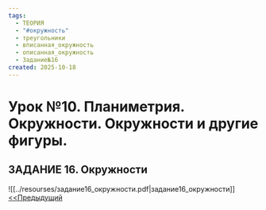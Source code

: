 ```yaml
---
tags:
  - ТЕОРИЯ
  - "#окружность"
  - треугольники
  - вписанная_окружность
  - описанная_окружность
  - Задание№16
created: 2025-10-18
---
```

# Урок №10. Планиметрия. Окружности. Окружности и другие фигуры.
## ЗАДАНИЕ 16. Окружности
![[../resourses/задание16_окружности.pdf|задание16_окружности]]  
[<<Предыдущий](<Lesson 9>) 